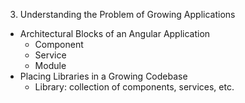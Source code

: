 3. Understanding the Problem of Growing Applications
  - Architectural Blocks of an Angular Application 
    - Component
    - Service
    - Module
  - Placing Libraries in a Growing Codebase
    - Library: collection of components, services, etc.